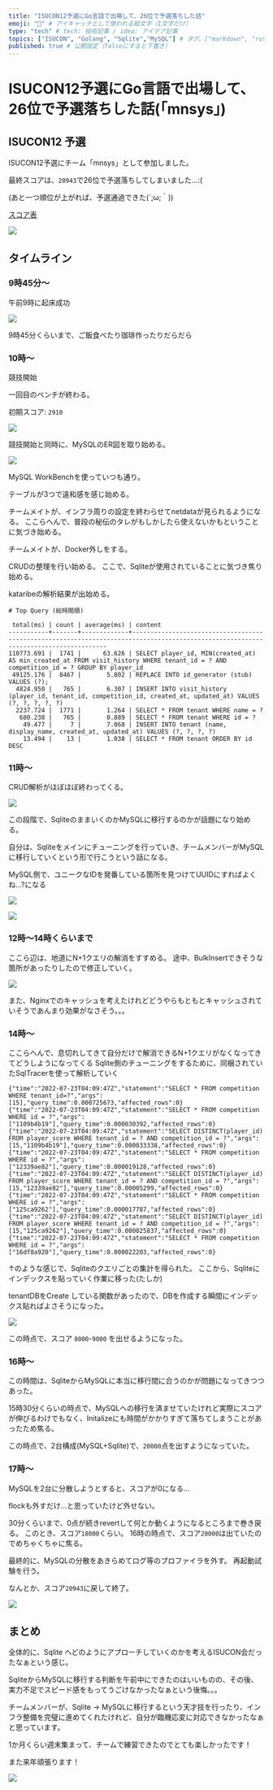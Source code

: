 ```yaml
---
title: "ISUCON12予選にGo言語で出場して、26位で予選落ちした話"
emoji: "🥥" # アイキャッチとして使われる絵文字（1文字だけ）
type: "tech" # tech: 技術記事 / idea: アイデア記事
topics: ["ISUCON", "Golang", "Sqlite","MySQL"] # タグ。["markdown", "rust", "aws"]のように指定する
published: true # 公開設定（falseにすると下書き）
---
```


# ISUCON12予選にGo言語で出場して、26位で予選落ちした話(「mnsys」)

## ISUCON12 予選

ISUCON12予選にチーム「mnsys」として参加しました。

最終スコアは、`20943`で26位で予選落ちしてしまいました...:(

(あと一つ順位が上がれば、予選通過できた(´;ω;｀))

[スコア表](https://isucon.net/archives/56838276.html)

![](../images/isucon12q/score.png)


## タイムライン

### 9時45分～

午前9時に起床成功

![](../images/isucon12q/1.png)

9時45分くらいまで、ご飯食べたり珈琲作ったりだらだら

### 10時～

競技開始

一回目のベンチが終わる。

初期スコア: `2910`
 
![](../images/isucon12q/bench1.png)


競技開始と同時に、MySQLのER図を取り始める。

![](../images/isucon12q/2.png)

MySQL WorkBenchを使っていつも通り。

テーブルが3つで違和感を感じ始める。

チームメイトが、インフラ周りの設定を終わらせてnetdataが見られるようになる。
ここらへんで、普段の秘伝のタレがもしかしたら使えないかもということに気づき始める。

チームメイトが、Docker外しをする。

CRUDの整理を行い始める。
ここで、Sqliteが使用されていることに気づき焦り始める。

kataribeの解析結果が出始める。

```
# Top Query (総時間順)

 total(ms) | count | average(ms) | content
-----------+-------+-------------+-------------------------------------------------------------------------------------------------------------------------------------
110773.691 |  1741 |      63.626 | SELECT player_id, MIN(created_at) AS min_created_at FROM visit_history WHERE tenant_id = ? AND competition_id = ? GROUP BY player_id
 49125.176 |  8467 |       5.802 | REPLACE INTO id_generator (stub) VALUES (?);
  4824.950 |   765 |       6.307 | INSERT INTO visit_history (player_id, tenant_id, competition_id, created_at, updated_at) VALUES (?, ?, ?, ?, ?)
  2237.724 |  1771 |       1.264 | SELECT * FROM tenant WHERE name = ?
   680.238 |   765 |       0.889 | SELECT * FROM tenant WHERE id = ?
    49.477 |     7 |       7.068 | INSERT INTO tenant (name, display_name, created_at, updated_at) VALUES (?, ?, ?, ?)
    13.494 |    13 |       1.038 | SELECT * FROM tenant ORDER BY id DESC
```

### 11時～

CRUD解析がほぼほぼ終わってくる。

![](../images/isucon12q/crud.png)

この段階で、SqliteのままいくのかMySQLに移行するのかが話題になり始める。

自分は、Sqliteをメインにチューニングを行っていき、チームメンバーがMySQLに移行していくという形で行こうという話になる。

MySQL側で、ユニークなIDを発番している箇所を見つけてUUIDにすればよくね...?になる

![](../images/isucon12q/uuid1.png)

![](../images/isucon12q/uuid2.png)

### 12時～14時くらいまで

ここら辺は、地道にN+1クエリの解消をすすめる。
途中、BulkInsertできそうな箇所があったりしたので修正していく。

![](../images/isucon12q/bulkd1.png)

また、Nginxでのキャッシュを考えたけれどどうやらもともとキャッシュされていそうであんまり効果がなさそう。。。

### 14時～

ここらへんで、息切れしてきて自分だけで解消できるN+1クエリがなくなってきてどうしようになってくる
Sqlite側のチューニングをするために、同梱されていたSqlTracerを使って解析していく

```
{"time":"2022-07-23T04:09:47Z","statement":"SELECT * FROM competition WHERE tenant_id=?","args":[15],"query_time":0.000725673,"affected_rows":0}
{"time":"2022-07-23T04:09:47Z","statement":"SELECT * FROM competition WHERE id = ?","args":["1109b4b19"],"query_time":0.000030392,"affected_rows":0}
{"time":"2022-07-23T04:09:47Z","statement":"SELECT DISTINCT(player_id) FROM player_score WHERE tenant_id = ? AND competition_id = ?","args":[15,"1109b4b19"],"query_time":0.000033338,"affected_rows":0}
{"time":"2022-07-23T04:09:47Z","statement":"SELECT * FROM competition WHERE id = ?","args":["12339ae82"],"query_time":0.000019128,"affected_rows":0}
{"time":"2022-07-23T04:09:47Z","statement":"SELECT DISTINCT(player_id) FROM player_score WHERE tenant_id = ? AND competition_id = ?","args":[15,"12339ae82"],"query_time":0.00005299,"affected_rows":0}
{"time":"2022-07-23T04:09:47Z","statement":"SELECT * FROM competition WHERE id = ?","args":["125ca9262"],"query_time":0.000017787,"affected_rows":0}
{"time":"2022-07-23T04:09:47Z","statement":"SELECT DISTINCT(player_id) FROM player_score WHERE tenant_id = ? AND competition_id = ?","args":[15,"125ca9262"],"query_time":0.000025837,"affected_rows":0}
{"time":"2022-07-23T04:09:47Z","statement":"SELECT * FROM competition WHERE id = ?","args":["16df8a920"],"query_time":0.000022203,"affected_rows":0}
```

↑のような感じで、Sqliteのクエリごとの集計を得られた。
ここから、Sqliteにインデックスを貼っていく作業に移った(たしか)

tenantDBをCreate している関数があったので、DBを作成する瞬間にインデックス貼ればよさそうになった。

![](../images/isucon12q/index1.png)

この時点で、スコア `8000`-`9000` を出せるようになった。

### 16時～

この時間は、SqliteからMySQLに本当に移行間に合うのかが問題になってきつつあった。

15時30分くらいの時点で、MySQLへの移行を済ませていたけれど実際にスコアが伸びるわけでもなく、Initalizeにも時間がかかりすぎて落ちてしまうことがあったため焦る。

この時点で、2台構成(MySQL+Sqlite)で、`20000`点を出すようになっていた。


### 17時～

MySQLを2台に分散しようとすると、スコアが0になる...

flockも外すだけ...と思っていたけど外せない。

30分くらいまで、0点が続きrevertして何とか動くようになるところまで巻き戻る。
このとき、スコア`18000`くらい。
16時の時点で、スコア`20000`は出ていたのでめちゃくちゃに焦る。

最終的に、MySQLの分散をあきらめてログ等のプロファイラを外す。
再起動試験を行う。

なんとか、スコア`20943`に戻して終了。

![](../images/isucon12q/score2.png)

## まとめ

全体的に、Sqlite へどのようにアプローチしていくのかを考えるISUCON会だったなぁという感じ。

SqliteからMySQLに移行する判断を午前中にできたのはいいものの、その後、実力不足でスピード感をもってうごけなかったなぁという後悔。。。

チームメンバーが、Sqlite -> MySQLに移行するという天才技を行ったり、インフラ整備を完璧に進めてくれたけれど、自分が臨機応変に対応できなかったなぁと思っています。

1か月くらい週末集まって、チームで練習できたのでとても楽しかったです！

また来年頑張ります！

![](../images/isucon12q/timeline.png)